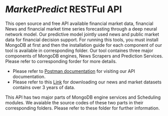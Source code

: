 # *MarketPredict* RESTFul API

This open source and free API available financial market data, financial News and financial market time series forecasting through a deep neural network model. Our predictive model jointly used news and public market data for financial decision support. For running this tools, you must install MongoDB at first and then the installation guide for each component of our tool is available in corresponding folder. Our tool containes three major components of MongoDB engines, News Scrapers and Prediction Services. Please refer to corresponding forder for more details.

- Please refer to [Postman documentation](https://documenter.getpostman.com/view/12212480/Tz5qZcaL) for visiting our API documentation.
- Please refer to this [Link](https://figshare.com/articles/dataset/MarketData_for_MarketPredict_RESTFul_API_including_News_and_Market_Data/14754966) for downloading our news and market datasets contains over 3 years of data.

This API has two major parts of MongoDB engine services and Scheduling modules. We avaiable the source codes of these two parts in their corresponding folders. Please refer to these folder for further information. 
